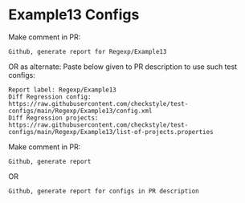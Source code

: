 # Example13 Configs
Make comment in PR:
```
Github, generate report for Regexp/Example13
```
OR as alternate:
Paste below given to PR description to use such test configs:
```
Report label: Regexp/Example13
Diff Regression config: https://raw.githubusercontent.com/checkstyle/test-configs/main/Regexp/Example13/config.xml
Diff Regression projects: https://raw.githubusercontent.com/checkstyle/test-configs/main/Regexp/Example13/list-of-projects.properties
```
Make comment in PR:
```
Github, generate report
```
OR
```
Github, generate report for configs in PR description
```
